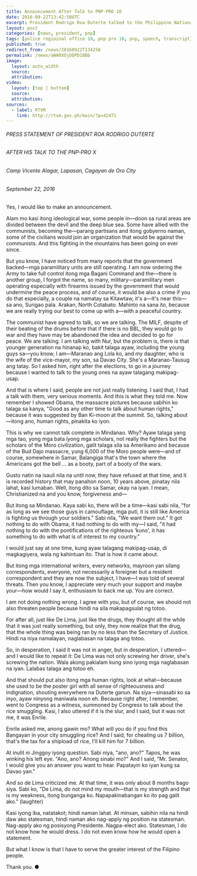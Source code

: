 ```yaml
---
title: Announcement After Talk to PNP-PRO 10
date: 2016-09-22T13:42:58UTC
excerpt: President Rodrigo Roa Duterte talked to the Philippine National Police – Police Regional Office X troops at Camp 1Lt. Vicente G. Alagar, Lapasan in Cagayan de Oro City on 22 September 2016.
layout: post
categories: [news, president, pnp]
tags: [police regioinal office 10, pnp pro 10, pnp, speech, transcript]
published: true
redirect_from: /news/20160922T134258
permalink: /news/aWARXOjDOPD18Bb
image:
  layout: auto_width
  source: 
  attribution: 
video:
  layout: [top | bottom]
  source: 
  attribution: 
sources:
  - label: RTVM
    link: http://rtvm.gov.ph/main/?p=42471
---
```


###### PRESS STATEMENT OF PRESIDENT ROA RODRIGO DUTERTE

###### AFTER HIS TALK TO THE PNP-PRO X

###### Camp Vicente Alagar, Lapasan, Cagayan de Oro City

###### September 22, 2016

Yes, I would like to make an announcement. 

Alam mo kasi itong ideological war, some people in—doon sa rural areas are divided between the devil and the deep blue sea. Some have allied with the communists, becoming the—parang partisans and itong gobyerno naman, some of the civilians would join an organization that would be against the communists. And this fighting in the mountains has been going on ever since.

But you know, I have noticed from many reports that the government backed—mga paramilitary units are still operating. I am now ordering the Army to take full control itong mga Bagani Command and the—there is another group, I forgot the name, so many, military—paramilitary men operating especially with firearms issued by the government that would undermine the peace process, and of course, it would be also a crime if you do that especially, a couple na namatay sa Kitawtaw, it's a—it's near this—sa ano, Surigao pala. Arakan, North Cotabato. Mahinto na sana ito, because we are really trying our best to come up with a—with a peaceful country.

The communist have agreed to talk, so we are talking. The MILF, despite of their beating of the drums before that if there is no BBL, they would go to war and they have may be abandoned the idea and decided to go for peace. We are talking. I am talking with Nur, but the problem is, there is that younger generation na hinanap ko, bakit talaga ayaw, including the young guys sa—you know, I am—Maranao ang Lola ko, and my daughter, who is the wife of the vice-mayor, my son, sa Davao City. She's a Maranao-Tausug ang tatay. So I asked him, right after the elections, to go in a journey because I wanted to talk to the young ones na ayaw talagang makipag-usap.

And that is where I said, people are not just really listening. I said that, I had a talk with them, very serious moments. And this is what they told me. Now remember I showed Obama, the massacre pictures because sabihin ko talaga sa kanya, "Good as any other time to talk about human rights," because it was suggested by Ban Ki-moon at the summit. So, talking about—itong ano, human rights, pinakita ko iyon.

This is why we cannot talk complete in Mindanao. Why? Ayaw talaga yang mga tao, yong mga bata iyong mga scholars, not really the fighters but the scholars of the Moro civilization, galit talaga sila sa Amerikano and because of the Bud Dajo massacre, yung 6,000 of the Moro people were—and of course, somewhere in Samar, Balangiga that's the town where the Americans got the bell … as a booty, part of a booty of the wars. 

Gusto natin na isauli nila na until now, they have refused at that time, and it is recorded history that may panahon noon, 10 years above, pinatay nila lahat, kasi lumaban. Well, itong dito sa Samar, okay na iyan. I mean, Christianized na and you know, forgiveness and—

But itong sa Mindanao. Kaya sabi ko, there will be a time—kasi sabi nila, "for as long as we see those guys in camouflage, mga puti, it is still like America is fighting us through your soldiers." Sabi nila, "We want them out." It got nothing to do with Obama, it had nothing to do with my—I said, "it had nothing to do with the pontifications of the righteous ‘kuno', it has something to do with what is of interest to my country."

I would just say at one time, kung ayaw talagang makipag-usap, di magkagiyera, wala ng kahintuan ito. That is how it came about.

But itong mga international writers, every networks, mayroon yan silang correspondents, everyone, not necessarily a foreigner but a resident correspondent and they are now the subject, I have—I was told of several threats. Then you know, I appreciate very much your support and maybe your—how would I say it, enthusiasm to back me up. You are correct. 

I am not doing nothing wrong. I agree with you, but of course, we should not also threaten people because hindi na sila makapagsulat ng totoo.

For after all, just like De Lima, just like the drugs, they thought all the while that it was just really something, but only, they now realize that the drug, that the whole thing was being ran by no less than the Secretary of Justice. Hindi na niya namalayan, naglabasan na talaga ang totoo. 

So, in desperation, I said it was not in anger, but in desperation, I uttered— and I would like to repeat it: De Lima was not only screwing her driver, she's screwing the nation. Wala akong pakialam kung sino iyong mga naglabasan na iyan. Lalabas talaga ang totoo eh.

And that should put also itong mga human rights, look at what—because she used to be the poster girl with all sense of righteousness and indignation, shouting everywhere na Duterte ganun. Na siya—sinasabi ko sa inyo, ayaw ninyong maniwala noon eh. Because right after, I remember, went to Congress as a witness, summoned by Congress to talk about the rice smuggling. Kasi, I also uttered if it is the slur, and I said, but it was not me, it was Enrile.

Enrile asked me, anong gawin mo? What will you do if you find this Bangayan in your city smuggling rice? And I said, for cheating us 7 billion, that's the tax for a shipload of rice,  I'll kill him for 7 billion. 

At inulit ni Jinggoy iyong question. Sabi niya, "ano, ano?" Tapos, he was winking his left eye. "Ano, ano? Anong sinabi mo?" And I said, "Mr. Senator, I would give you an answer you want to hear. Papatayin ko iyan kung sa Davao yan."

And so de Lima criticized me. At that time, it was only about 8 months bago siya.  Sabi ko, "De Lima, do not mind my mouth—that is my strength and that is my weakness, itong bunganga ko. Napapakinabangan ko ito pag galit ako." (laughter) 

Kasi iyong iba, natatakot; hindi naman lahat. At minsan, sabihin nila na hindi daw ako statesman, hindi naman ako nag-apply ng position na statesman. Nag-apply ako ng posisyong Presidente. Nagpa-elect ako. Statesman, I do not know how he would dress. I do not even know how he would open a statement. 

But what I know is that I have to serve the greater interest of the Filipino people.

Thank you.
&#x25cf;


